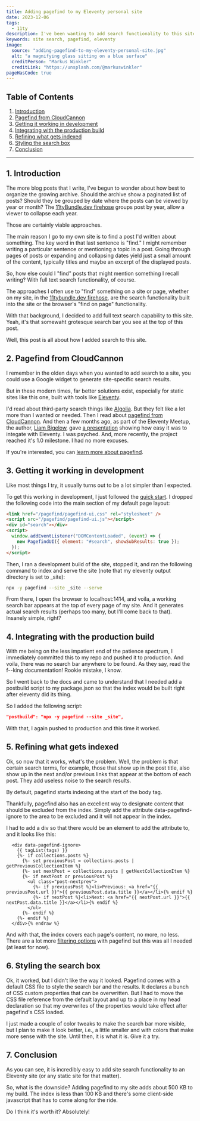 ```yaml
---
title: Adding pagefind to my Eleventy personal site
date: 2023-12-06
tags:
  - 11ty
description: I've been wanting to add search functionality to this site for a while. Pagefind made it simple.
keywords: site search, pagefind, eleventy
image:
  source: "adding-pagefind-to-my-eleventy-personal-site.jpg"
  alt: "a magnifying glass sitting on a blue surface"
  creditPerson: "Markus Winkler"
  creditLink: "https://unsplash.com/@markuswinkler"
pageHasCode: true
---
```


## Table of Contents

<div class='toc'>

1. [Introduction](#section1)
2. [Pagefind from CloudCannon](#section2)
3. [Getting it working in development](#section3)
4. [Integrating with the production build](#section4)
5. [Refining what gets indexed](#section5)
6. [Styling the search box](#section6)
7. [Conclusion](#section6)

</div>

---

<section id='section1'></section>

## 1. Introduction

The more blog posts that I write, I've begun to wonder about how best to organize the growing archive. Should the archive show a paginated list of posts? Should they be grouped by date where the posts can be viewed by year or month? The [11tyBundle.dev firehose](https://11tybundle.dev/firehose/) groups post by year, allow a viewer to collapse each year.

Those are certainly viable approaches.

The main reason I go to my own site is to find a post I'd written about something. The key word in that last sentence is "find." I might remember writing a particular sentence or mentioning a topic in a post. Going through pages of posts or expanding and collapsing dates yield just a small amount of the content, typically titles and maybe an excerpt of the displayed posts.

So, how else could I "find" posts that might mention something I recall writing? With full text search functionality, of course.

The approaches I often use to "find" something on a site or page, whether on my site, in the [11tybundle.dev firehose](https://11tybundle.dev/firehose/), are the search functionality built into the site or the browser's "find on page" functionality.

With that background, I decided to add full text search capability to this site. Yeah, it's that somewaht grotesque search bar you see at the top of this post.

Well, this post is all about how I added search to this site.

<section id='section2'></section>

## 2. Pagefind from CloudCannon

I remember in the olden days when you wanted to add search to a site, you could use a Google widget to generate site-specific search results.

But in these modern times, far better solutions exist, especially for static sites like this one, built with tools like [Eleventy](https://www.11ty.dev/).

I'd read about third-party search things like [Algolia](https://www.algolia.com/). But they felt like a lot more than I wanted or needed. Then I read about [pagefind from CloudCannon](https://cloudcannon.com/blog/introducing-pagefind/). And then a few months ago, as part of the Eleventy Meetup, the author, [Liam Bigelow](https://fosstodon.org/@bglw), gave [a presentation](https://www.youtube.com/watch?v=_4WsZeXMOKQ) showing how easy it was to integate with Eleventy. I was psyched. And, more recently, the project reached it's 1.0 milestone. I had no more excuses.

If you're interested, you can [learn more about pagefind](https://pagefind.app/).

<section id='section3'></section>

## 3. Getting it working in development

Like most things I try, it usually turns out to be a lot simpler than I expected.

To get this working in development, I just followed the [quick start](https://pagefind.app/docs/). I dropped the following code into the main section of my default page layout:

```html
<link href="/pagefind/pagefind-ui.css" rel="stylesheet" />
<script src="/pagefind/pagefind-ui.js"></script>
<div id="search"></div>
<script>
  window.addEventListener("DOMContentLoaded", (event) => {
    new PagefindUI({ element: "#search", showSubResults: true });
  });
</script>
```

Then, I ran a development build of the site, stopped it, and ran the following command to index and serve the site (note that my eleventy output directory is set to \_site):

```bash
npx -y pagefind --site _site --serve
```

From there, I open the browser to localhost:1414, and voila, a working search bar appears at the top of every page of my site. And it generates actual search results (perhaps too many, but I'll come back to that). Insanely simple, right?

<section id='section4'></section>

## 4. Integrating with the production build

With me being on the less impatient end of the patience spectrum, I immediately committed this to my repo and pushed it to production. And voila, there was no search bar anywhere to be found. As they say, read the f--king documentation! Rookie mistake, I know.

So I went back to the docs and came to understand that I needed add a postbuild script to my package.json so that the index would be built right after eleventy did its thing.

So I added the following script:

```json
"postbuild": "npx -y pagefind --site _site",
```

With that, I again pushed to production and this time it worked.

<section id='section5'></section>

## 5. Refining what gets indexed

Ok, so now that it works, what's the problem. Well, the problem is that certain search terms, for example, those that show up in the post title, also show up in the next and/or previous links that appear at the bottom of each post. They add useless noise to the search results.

By default, pagefind starts indexing at the start of the body tag.

Thankfully, pagefind also has an excellent way to designate content that should be excluded from the index. Simply add the attribute data-pagefind-ignore to the area to be excluded and it will not appear in the index.

I had to add a div so that there would be an element to add the attribute to, and it looks like this:

```jinja2{% raw %}
  <div data-pagefind-ignore>
    {{ tagList(tags) }}
    {%- if collections.posts %}
      {%- set previousPost = collections.posts | getPreviousCollectionItem %}
      {%- set nextPost = collections.posts | getNextCollectionItem %}
      {%- if nextPost or previousPost %}
        <ul class="post-nextprev">
          {%- if previousPost %}<li>Previous: <a href="{{ previousPost.url }}">{{ previousPost.data.title }}</a></li>{% endif %}
          {%- if nextPost %}<li>Next: <a href="{{ nextPost.url }}">{{ nextPost.data.title }}</a></li>{% endif %}
        </ul>
      {%- endif %}
    {%- endif %}
  </div>{% endraw %}
```

And with that, the index covers each page's content, no more, no less. There are a lot more [filtering options](https://pagefind.app/docs/filtering/) with pagefind but this was all I needed (at least for now).

<section id='section6'></section>

## 6. Styling the search box

Ok, it worked, but I didn't like the way it looked. Pagefind comes with a default CSS file to style the search bar and the results. It declares a bunch of CSS custom properties that can be overwritten. But I had to move the CSS file reference from the default layout and up to a place in my head declaration so that my overwrites of the properties would take effect after pagefind's CSS loaded.

I just made a couple of color tweaks to make the search bar more visible, but I plan to make it look better, i.e., a little smaller and with colors that make more sense with the site. Until then, it is what it is. Give it a try.

<section id='section7'></section>

## 7. Conclusion

As you can see, it is incredibly easy to add site search functionality to an Eleventy site (or any static site for that matter).

So, what is the downside? Adding pagefind to my site adds about 500 KB to my build. The index is less than 100 KB and there's some client-side javascript that has to come along for the ride.

Do I think it's worth it? Absolutely!
